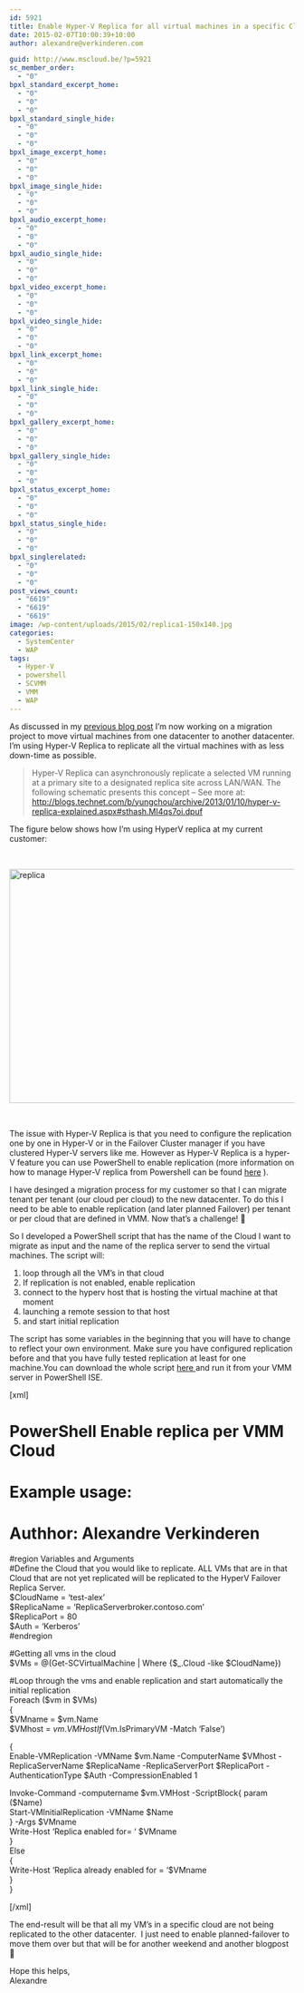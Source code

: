 ```yaml
---
id: 5921
title: Enable Hyper-V Replica for all virtual machines in a specific Cloud
date: 2015-02-07T10:00:39+10:00
author: alexandre@verkinderen.com

guid: http://www.mscloud.be/?p=5921
sc_member_order:
  - "0"
bpxl_standard_excerpt_home:
  - "0"
  - "0"
  - "0"
bpxl_standard_single_hide:
  - "0"
  - "0"
  - "0"
bpxl_image_excerpt_home:
  - "0"
  - "0"
  - "0"
bpxl_image_single_hide:
  - "0"
  - "0"
  - "0"
bpxl_audio_excerpt_home:
  - "0"
  - "0"
  - "0"
bpxl_audio_single_hide:
  - "0"
  - "0"
  - "0"
bpxl_video_excerpt_home:
  - "0"
  - "0"
  - "0"
bpxl_video_single_hide:
  - "0"
  - "0"
  - "0"
bpxl_link_excerpt_home:
  - "0"
  - "0"
  - "0"
bpxl_link_single_hide:
  - "0"
  - "0"
  - "0"
bpxl_gallery_excerpt_home:
  - "0"
  - "0"
  - "0"
bpxl_gallery_single_hide:
  - "0"
  - "0"
  - "0"
bpxl_status_excerpt_home:
  - "0"
  - "0"
  - "0"
bpxl_status_single_hide:
  - "0"
  - "0"
  - "0"
bpxl_singlerelated:
  - "0"
  - "0"
  - "0"
post_views_count:
  - "6619"
  - "6619"
  - "6619"
image: /wp-content/uploads/2015/02/replica1-150x140.jpg
categories:
  - SystemCenter
  - WAP
tags:
  - Hyper-V
  - powershell
  - SCVMM
  - VMM
  - WAP
---
```

As discussed in my [previous blog post](http://www.mscloud.be/create-virtual-networks-in-vmm-with-powershell/) I&#8217;m now working on a migration project to move virtual machines from one datacenter to another datacenter. I&#8217;m using Hyper-V Replica to replicate all the virtual machines with as less down-time as possible.

> Hyper-V Replica can asynchronously replicate a selected VM running at a primary site to a designated replica site across LAN/WAN. The following schematic presents this concept &#8211; See more at: http://blogs.technet.com/b/yungchou/archive/2013/01/10/hyper-v-replica-explained.aspx#sthash.MI4qs7oi.dpuf

The figure below shows how I&#8217;m using HyperV replica at my current customer:

&nbsp;

[<img class="alignnone size-full wp-image-5931" src="http://mscloudstorage.blob.core.windows.net/mscloudstorage/2015/02/replica.png" alt="replica" width="608" height="413" srcset="/wp-content/uploads/2015/02/replica.png 608w, /wp-content/uploads/2015/02/replica-300x204.png 300w, /wp-content/uploads/2015/02/replica-370x250.png 370w" sizes="(max-width: 608px) 100vw, 608px" />](http://mscloudstorage.blob.core.windows.net/mscloudstorage/2015/02/replica.png)

&nbsp;

The issue with Hyper-V Replica is that you need to configure the replication one by one in Hyper-V or in the Failover Cluster manager if you have clustered Hyper-V servers like me. However as Hyper-V Replica is a hyper-V feature you can use PowerShell to enable replication (more information on how to manage Hyper-V replica from Powershell can be found <a href="http://blogs.technet.com/b/matthts/archive/2012/04/02/managing-hyper-v-replica-from-powershell.aspx" target="_blank">here</a> ).

I have desinged a migration process for my customer so that I can migrate tenant per tenant (our cloud per cloud) to the new datacenter. To do this I need to be able to enable replication (and later planned Failover) per tenant or per cloud that are defined in VMM. Now that&#8217;s a challenge! 🙂

So I developed a PowerShell script that has the name of the Cloud I want to migrate as input and the name of the replica server to send the virtual machines. The script will:

  1. loop through all the VM&#8217;s in that cloud
  2. If replication is not enabled, enable replication
  3. connect to the hyperv host that is hosting the virtual machine at that moment
  4. launching a remote session to that host
  5. and start initial replication

The script has some variables in the beginning that you will have to change to reflect your own environment. Make sure you have configured replication before and that you have fully tested replication at least for one machine.You can download the whole script <a href="https://gallery.technet.microsoft.com/Enable-Hyper-V-Replica-for-5a73da94" target="_blank">here </a>and run it from your VMM server in PowerShell ISE.

[xml]

# PowerShell Enable replica per VMM Cloud

# Example usage:

# Authhor: Alexandre Verkinderen

#region Variables and Arguments  
#Define the Cloud that you would like to replicate. ALL VMs that are in that Cloud that are not yet replicated will be replicated to the HyperV Failover Replica Server.  
$CloudName = &#8216;test-alex&#8217;  
$ReplicaName = &#8216;ReplicaServerbroker.contoso.com&#8217;  
$ReplicaPort = 80  
$Auth = &#8216;Kerberos&#8217;  
#endregion

#Getting all vms in the cloud  
$VMs = @(Get-SCVirtualMachine | Where {$_.Cloud -like $CloudName})

#Loop through the vms and enable replication and start automatically the initial replication  
Foreach ($vm in $VMs)  
{  
$VMname = $vm.Name  
$VMhost = $vm.VMHost  
If ($Vm.IsPrimaryVM -Match &#8216;False&#8217;)

{  
Enable-VMReplication -VMName $vm.Name -ComputerName $VMhost -ReplicaServerName $ReplicaName -ReplicaServerPort $ReplicaPort -AuthenticationType $Auth -CompressionEnabled 1

Invoke-Command -computername $vm.VMHost -ScriptBlock{ param ($Name)  
Start-VMInitialReplication -VMName $Name  
} -Args $VMname  
Write-Host &#8216;Replica enabled for= &#8216; $VMname  
}  
Else  
{  
Write-Host &#8216;Replica already enabled for = &#8216;$VMname  
}  
}

[/xml]

The end-result will be that all my VM&#8217;s in a specific cloud are not being replicated to the other datacenter.  I just need to enable planned-failover to move them over but that will be for another weekend and another blogpost 🙂

Hope this helps,  
Alexandre
